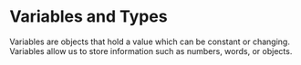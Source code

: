 # Variables and Types

Variables are objects that hold a value which can be constant or changing. Variables allow us to store information such as numbers, words, or objects. 

